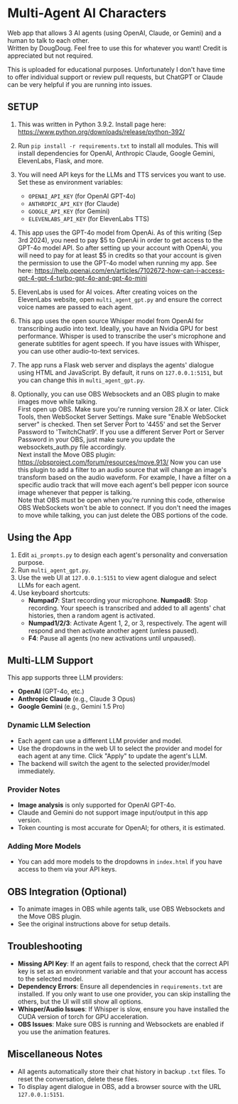 # Multi-Agent AI Characters
Web app that allows 3 AI agents (using OpenAI, Claude, or Gemini) and a human to talk to each other.  
Written by DougDoug. Feel free to use this for whatever you want! Credit is appreciated but not required.  

This is uploaded for educational purposes. Unfortunately I don't have time to offer individual support or review pull requests, but ChatGPT or Claude can be very helpful if you are running into issues.

## SETUP
1) This was written in Python 3.9.2. Install page here: https://www.python.org/downloads/release/python-392/

2) Run `pip install -r requirements.txt` to install all modules. This will install dependencies for OpenAI, Anthropic Claude, Google Gemini, ElevenLabs, Flask, and more.

3) You will need API keys for the LLMs and TTS services you want to use. Set these as environment variables:
   - `OPENAI_API_KEY` (for OpenAI GPT-4o)
   - `ANTHROPIC_API_KEY` (for Claude)
   - `GOOGLE_API_KEY` (for Gemini)
   - `ELEVENLABS_API_KEY` (for ElevenLabs TTS)

4) This app uses the GPT-4o model from OpenAi. As of this writing (Sep 3rd 2024), you need to pay $5 to OpenAi in order to get access to the GPT-4o model API. So after setting up your account with OpenAi, you will need to pay for at least $5 in credits so that your account is given the permission to use the GPT-4o model when running my app. See here: https://help.openai.com/en/articles/7102672-how-can-i-access-gpt-4-gpt-4-turbo-gpt-4o-and-gpt-4o-mini

5) ElevenLabs is used for AI voices. After creating voices on the ElevenLabs website, open `multi_agent_gpt.py` and ensure the correct voice names are passed to each agent.

6) This app uses the open source Whisper model from OpenAI for transcribing audio into text. Ideally, you have an Nvidia GPU for best performance. Whisper is used to transcribe the user's microphone and generate subtitles for agent speech. If you have issues with Whisper, you can use other audio-to-text services.

7) The app runs a Flask web server and displays the agents' dialogue using HTML and JavaScript. By default, it runs on `127.0.0.1:5151`, but you can change this in `multi_agent_gpt.py`.

8) Optionally, you can use OBS Websockets and an OBS plugin to make images move while talking.  
First open up OBS. Make sure you're running version 28.X or later. Click Tools, then WebSocket Server Settings. Make sure "Enable WebSocket server" is checked. Then set Server Port to '4455' and set the Server Password to 'TwitchChat9'. If you use a different Server Port or Server Password in your OBS, just make sure you update the websockets_auth.py file accordingly.  
Next install the Move OBS plugin: https://obsproject.com/forum/resources/move.913/ Now you can use this plugin to add a filter to an audio source that will change an image's transform based on the audio waveform. For example, I have a filter on a specific audio track that will move each agent's bell pepper icon source image whenever that pepper is talking.  
Note that OBS must be open when you're running this code, otherwise OBS WebSockets won't be able to connect. If you don't need the images to move while talking, you can just delete the OBS portions of the code.

## Using the App

1. Edit `ai_prompts.py` to design each agent's personality and conversation purpose.
2. Run `multi_agent_gpt.py`.
3. Use the web UI at `127.0.0.1:5151` to view agent dialogue and select LLMs for each agent.
4. Use keyboard shortcuts:
   - **Numpad7**: Start recording your microphone. **Numpad8**: Stop recording. Your speech is transcribed and added to all agents' chat histories, then a random agent is activated.
   - **Numpad1/2/3**: Activate Agent 1, 2, or 3, respectively. The agent will respond and then activate another agent (unless paused).
   - **F4**: Pause all agents (no new activations until unpaused).

## Multi-LLM Support

This app supports three LLM providers:
- **OpenAI** (GPT-4o, etc.)
- **Anthropic Claude** (e.g., Claude 3 Opus)
- **Google Gemini** (e.g., Gemini 1.5 Pro)

### Dynamic LLM Selection
- Each agent can use a different LLM provider and model.
- Use the dropdowns in the web UI to select the provider and model for each agent at any time. Click "Apply" to update the agent's LLM.
- The backend will switch the agent to the selected provider/model immediately.

### Provider Notes
- **Image analysis** is only supported for OpenAI GPT-4o.
- Claude and Gemini do not support image input/output in this app version.
- Token counting is most accurate for OpenAI; for others, it is estimated.

### Adding More Models
- You can add more models to the dropdowns in `index.html` if you have access to them via your API keys.

## OBS Integration (Optional)
- To animate images in OBS while agents talk, use OBS Websockets and the Move OBS plugin.
- See the original instructions above for setup details.

## Troubleshooting
- **Missing API Key**: If an agent fails to respond, check that the correct API key is set as an environment variable and that your account has access to the selected model.
- **Dependency Errors**: Ensure all dependencies in `requirements.txt` are installed. If you only want to use one provider, you can skip installing the others, but the UI will still show all options.
- **Whisper/Audio Issues**: If Whisper is slow, ensure you have installed the CUDA version of torch for GPU acceleration.
- **OBS Issues**: Make sure OBS is running and Websockets are enabled if you use the animation features.

## Miscellaneous Notes
- All agents automatically store their chat history in backup `.txt` files. To reset the conversation, delete these files.
- To display agent dialogue in OBS, add a browser source with the URL `127.0.0.1:5151`.

